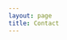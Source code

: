 ```yaml
---
layout: page
title: Contact
---
```


<!---
Contact
Ellen Wayers
Schaapsdijk 10
5126 PK Gilze

www.studio10zorgatelier.nl
info@studio10zorgatelier.nl

Telefoon: 06 - 13 55 78 01
--->
